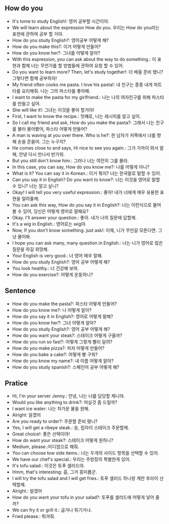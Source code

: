 ## How do you 
- It's tome to study English!: 영어 공부할 시간이야.
- We will learn about the expression How do you. 우리는 How do you라는 표현에 관하여 공부 할 거야.
- How do you study English?: 영어공부 어떻게 해?
- How do you make this?: 이거 어떻게 만들어?
- How do you know her?: 그녀를 어떻게 알아?
- With this expression, you can ask about the way to do something.: 이 표현과 함께 너는 무언가를 할 방법들에 관하여 요청 할 수 있어.
- Do you want to learn more? Then, let's study together!: 더 배울 준비 됐니? 그렇다면 함께 공부하자!
- My friend often cooks me pasta. I love his pasta!: 내 친구는 종종 내게 파트타를 요리해줘. 나는 그의 파스타를 좋아해.
- I want to make the pasta for my girlfriend.: 나는 나의 여자친구를 위해 파스타를 만들고 싶어.
- She will like it!: 그녀는 이것을 좋아 할거야!
- First, I want to know the recipe.: 첫쨰로, 나는 레시피를 알고 싶어.
- So I call my friend and ask, How do you make the pasta?: 그래서 나는 친구를 불러 물어봤어, 파스타 어떻게 만들어?
- A man is waving at you over there. Who is he?: 한 남자가 저쪽에서 너를 향해 손을 흔들어. 그는 누구지?
- He comes close to and says, Hi nice to see you again.: 그가 가까이 와서 말해, 안녕 다시 만나서 반가워.
- But you still don't know him.: 그러나 너는 여전히 그를 몰라.
- In this case, you can say, How do you know me?: 나를 어떻게 아니?
- What is it? You can say it in Korean.: 이거 뭐지? 너는 한국말로 말할 수 있어.
- Can you say it in English? Do you want to know?: 너는 이것을 영어로 말할 수 있니? 너는 알고 싶니?
- Okay! I will tell you very useful expression.: 좋아! 내가 너에게 매우 유용한 표현을 알려줄께.
- You can ask this way, How do you say it in English?: 너는 이런식으로 물어 볼 수 있어, 당신은 어떻게 영어로 말해요?
- Okay. I'll answer your question.: 좋아. 내가 너의 질문에 답할께.
- It's a wig in English.: 영어로는 wig야.
- Now, If you don't know something. just ask!: 이제, 니가 무언갈 모른다면. 그냥 물어봐.
- I hope you can ask many, many question in English.: 나는 니가 영어로 많은 질문을 하길 희망해.
- Your English is very good.: 너 영어 매우 잘해.
- How do you study English?: 영어 공부 어떻게 해?
- You look healthy.: 너 건강해 보여.
- How do you exercise?: 어떻게 운동하니? 

## Sentence
- How do you make the pasta?: 파스타 어떻게 만들어?
- How do you know me?: 나 어떻게 알아?
- How do you say it in English?: 영어로 어떻게 말해?
- How do you know her?: 그녀 어떻게 알아?
- How do you study English?: 영어 공부 어떻게 해?
- How do you want your steak?: 스테이크 어떻게 구울까?  
- How do you run so fast?: 어떻게 그렇게 빨리 달려?
- How do you make pizza?: 피자 어떻게 만들어?
- How do you bake a cake?: 어떻게 빵 구워?
- How do you know my name?: 내 이름 어떻게 알아?
- How do you study spanish?: 스페인어 공부 어떻게 해?

## Pratice
- Hi, I'm your server Jenny.: 안녕, 나는 너를 담당할 제니야.
- Would you like anything to drink?: 마실것 좀 드릴까?
- I want ice water: 나는 차가운 물을 원해.
- Alright: 알겠어
- Are you ready to order?: 주문할 준비 됐니? 
- Yes, I will get a ribeye steak.: 응, 립아이 스테이크 주문할께.
- Great choice!: 좋은 선택이야!
- How do want your steak?: 스테이크 어떻게 원하니?
- Medium, please.:미디엄으로 해줘.
- You can choose tow side items.: 너는 두개의 사이드 항목을 선택할 수 있어.
- We have our chef's special.: 우리는 주방장의 특별한게 있어.
- It's tofu salad.: 이것은 토푸 샐러드야.
- Hmm, that's interesting: 흠, 그거 흥미롭군.
- I will try the tofu salad and I  will get fries.: 토푸 샐러드 하나랑 계란 후라이 선택할께.
- Alright.: 알겠어
- How do you want your tofu in your salad?: 토푸를 샐러드에 어떻게 넣어 줄까?
- We can fry it or grill it.: 굽거나 튀기거나.
- Fried please.: 튀겨줘.
